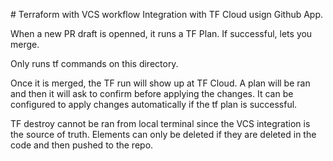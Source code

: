 # Terraform with VCS workflow
Integration with TF Cloud usign Github App. 

When a new PR draft is openned, it runs a TF Plan. If successful, lets you merge. 

Only runs tf commands on this directory. 

Once it is merged, the TF run will show up at TF Cloud. A plan will be ran and then it will ask to confirm before applying the changes. It can be configured to apply changes automatically if the tf plan is successful. 

TF destroy cannot be ran from local terminal since the VCS integration is the source of truth. 
Elements can only be deleted if they are deleted in the code and then pushed to the repo. 